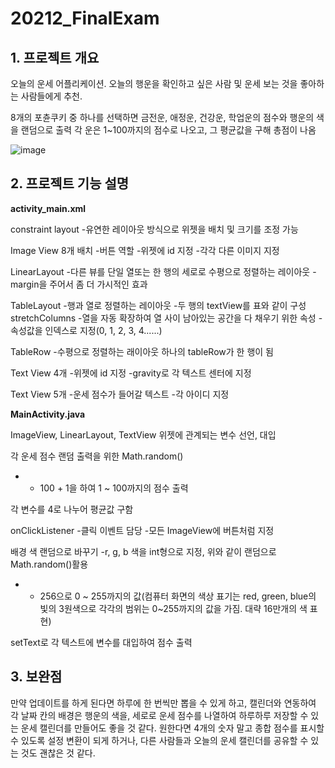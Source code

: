 # 20212_FinalExam


**1. 프로젝트 개요**
-
오늘의 운세 어플리케이션.
오늘의 행운을 확인하고 싶은 사람 및 운세 보는 것을 좋아하는 사람들에게 추천.

8개의 포츈쿠키 중 하나를 선택하면 금전운, 애정운, 건강운, 학업운의 점수와 행운의 색을 랜덤으로 출력
각 운은 1~100까지의 점수로 나오고, 그 평균값을 구해 총점이 나옴

![image](https://user-images.githubusercontent.com/96118986/146295275-7732db3a-2049-4e21-a799-312967862aae.png)



**2. 프로젝트 기능 설명**
-
**activity_main.xml**

constraint layout
-유연한 레이아웃 방식으로 위젯을 배치 및 크기를 조정 가능

Image View 8개 배치
-버튼 역할
-위젯에 id 지정
-각각 다른 이미지 지정

LinearLayout
-다른 뷰를 단일 열또는 한 행의 세로로 수평으로 정렬하는 레이아웃
-margin을 주어서 좀 더 가시적인 효과

TableLayout
-행과 열로 정렬하는 레이아웃
-두 행의 textView를 표와 같이 구성
stretchColumns
-열을 자동 확장하여 열 사이 남아있는 공간을 다 채우기 위한 속성
-속성값을 인덱스로 지정(0, 1, 2, 3, 4......)

TableRow
-수평으로 정렬하는 래이아웃
하나의 tableRow가 한 행이 됨

Text View 4개
-위젯에 id 지정
-gravity로 각 텍스트 센터에 지정

Text View 5개
-운세 점수가 들어갈 텍스트
-각 아이디 지정


**MainActivity.java**

ImageView, LinearLayout, TextView 위젯에 관계되는 변수 선언, 대입

각 운세 점수 랜덤 출력을 위한 Math.random()
- * 100 + 1을 하여 1 ~ 100까지의 점수 출력

각 변수를 4로 나누어 평균값 구함

onClickListener
-클릭 이벤트 담당
-모든 ImageView에 버튼처럼 지정

배경 색 랜덤으로 바꾸기
-r, g, b 색을 int형으로 지정, 위와 같이 랜덤으로 Math.random()활용
- * 256으로 0 ~ 255까지의 값(컴퓨터 화면의 색상 표기는 red, green, blue의 빛의 3원색으로 각각의 범위는 0~255까지의 값을 가짐. 대략 16만개의 색 표현)

setText로 각 텍스트에 변수를 대입하여 점수 출력


**3. 보완점**
-
만약 업데이트를 하게 된다면 하루에 한 번씩만 뽑을 수 있게 하고, 캘린더와 연동하여 각 날짜 칸의 배경은 행운의 색을, 세로로 운세 점수를 나열하여 하루하루 저장할 수 있는 운세 캘린더를 만들어도 좋을 것 같다. 원한다면 4개의 숫자 말고 종합 점수를 표시할 수 있도록 설정 변환이 되게 하거나, 다른 사람들과 오늘의 운세 캘린더를 공유할 수 있는 것도 괜찮은 것 같다.


